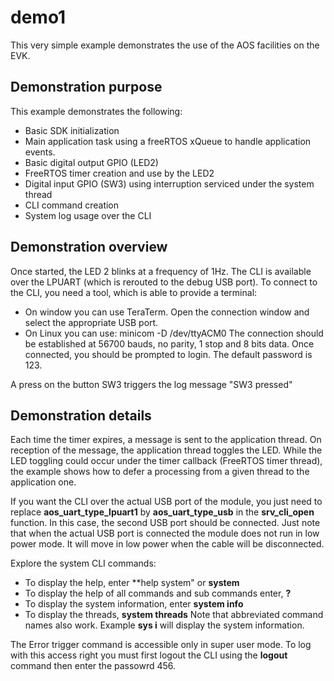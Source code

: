 # demo1

This very simple example demonstrates the use of the AOS facilities on the EVK.

## Demonstration purpose
This example demonstrates the following:
- Basic SDK initialization
- Main application task using a freeRTOS xQueue to handle application events.
- Basic digital output GPIO (LED2)
- FreeRTOS timer creation and use by the LED2
- Digital input GPIO (SW3) using interruption serviced under the system thread
- CLI command creation
- System log usage over the CLI


## Demonstration overview
Once started, the LED 2 blinks at a frequency of 1Hz.
The CLI is available over the LPUART (which is rerouted to the debug USB port).
To connect to the CLI, you need a tool, which is able to provide a terminal:
- On window you can use TeraTerm. Open the connection window and select the appropriate USB port.
- On Linux you can use: minicom -D /dev/ttyACM0
The connection should be established at 56700 bauds, no parity, 1 stop and 8 bits data.
Once connected, you should be prompted to login. The default password is 123.

A press on the button SW3 triggers the log message "SW3 pressed"

## Demonstration details
Each time the timer expires, a message is sent to the application thread. On reception of the message,
the application thread toggles the LED.
While the LED toggling could occur under the timer callback (FreeRTOS timer thread), the example shows
how to defer a processing from a given thread to the application one.

If you want the CLI over the actual USB port of the module, you just need to replace **aos_uart_type_lpuart1**
by **aos_uart_type_usb** in the **srv_cli_open** function.
In this case, the second USB port should be connected. Just note that when the actual USB port is connected
the module does not run in low power mode. It will move in low power when the cable will be disconnected.

Explore the system CLI commands:
- To display the help, enter **help system" or **system**
- To display the help of all commands and sub commands enter, **?**
- To display the system information, enter **system info**
- To display the threads,  **system threads**
Note that abbreviated command names also work. Example **sys i** will display the system information.

The Error trigger command is accessible only in super user mode. To log with this access right you must first
logout the CLI using the **logout** command then enter the passowrd 456.


